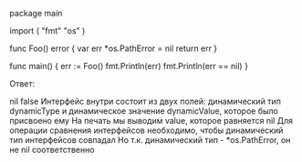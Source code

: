 package main

import (
	"fmt"
	"os"
)

func Foo() error {
	var err *os.PathError = nil
	return err
}

func main() {
	err := Foo()
	fmt.Println(err)
	fmt.Println(err == nil)
}

Ответ:

nil
false
Интерфейс внутри состоит из двух полей: динамический тип dynamicType 
и динамическое значение dynamicValue, которое было присвоено ему
На печать мы выводим value, которое равняется nil
Для операции сравнения интерфейсов необходимо, чтобы динамический тип интерфейсов совпадал
Но т.к. динамический тип - *os.PathError, он не nil соответственно